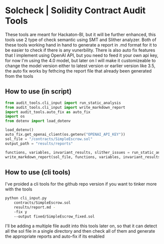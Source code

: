 # Solcheck | Solidity Contract Audit Tools

These tools are meant for Hackaton-BI, but it will be further enhanced, this tools use 2 type of check semantic using SMT and Slither analyzer. Both of these tools working hand in hand to generate a report in .md format for it to be easier to check if there is any vunerbility. There is also auto fix features that I implement using OpenAI API, but you need to feed it your own api key, for now I'm using the 4.0 model, but later on I will make it customizeable to change the model version either to latest version or earlier version like 3.5, the auto fix works by fethcing the report file that already been generated from the tools

## How to use (in script)

```python
from audit_tools.cli_input import run_static_analysis
from audit_tools.cli_input import write_markdown_report
import audit_tools.auto_fix as auto_fix
import os
from dotenv import load_dotenv

load_dotenv()
auto_fix.get_openai_client(os.getenv("OPENAI_API_KEY"))
sol_file = "/contracts/SimpleEscrow.sol"
output_path = "results/reports"

functions, variables, invariant_results, slither_issues = run_static_analysis(sol_file)
write_markdown_report(sol_file, functions, variables, invariant_results, slither_issues, output_path)
```

## How to use (cli tools)

I've proided a cli tools for the github repo version if you want to tinker more with the tools

```bash
python cli_input.py 
    contracts/SimpleEscrow.sol 
    results/report.md -
    -fix y 
    --output fixed/SimpleEscrow_fixed.sol
```

I'll be adding a multiple file audit into this tools later on, so that it can detect all the sol file in a single directory and then check all of them and generate the appropriate reports and auto-fix if its enabled
